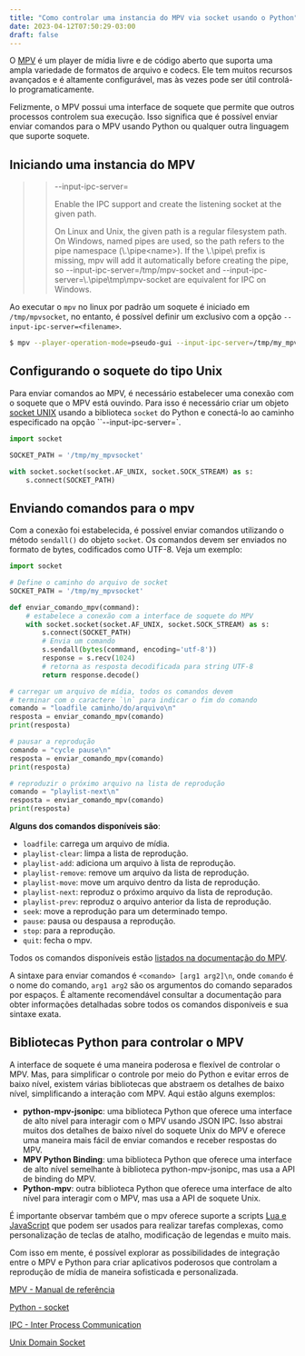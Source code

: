 ```yaml
---
title: "Como controlar uma instancia do MPV via socket usando o Python"
date: 2023-04-12T07:50:29-03:00
draft: false
---
```


O [MPV](https://mpv.io/) é um player de mídia livre e de código aberto que suporta uma ampla variedade de formatos de arquivo e codecs. Ele tem muitos recursos avançados e é altamente configurável, mas às vezes pode ser útil controlá-lo programaticamente. 

Felizmente, o MPV possui uma interface de soquete que permite que outros processos controlem sua execução. Isso significa que é possível enviar enviar comandos para o MPV usando Python ou qualquer outra linguagem que suporte soquete.


## Iniciando uma instancia do MPV 

>> --input-ipc-server=<filename>
>>
>>    Enable the IPC support and create the listening socket at the given path.
>>
>>    On Linux and Unix, the given path is a regular filesystem path. On Windows, named pipes are used, so the path refers to the pipe namespace (\\.\pipe\<name>). If the \\.\pipe\ prefix is missing, mpv will add it automatically before creating the pipe, so --input-ipc-server=/tmp/mpv-socket and --input-ipc-server=\\.\pipe\tmp\mpv-socket are equivalent for IPC on Windows.  

Ao executar o `mpv` no linux por padrão um soquete é iniciado em `/tmp/mpvsocket`, no entanto, é possível definir um exclusivo com a opção `--input-ipc-server=<filename>`. 


```bash
$ mpv --player-operation-mode=pseudo-gui --input-ipc-server=/tmp/my_mpvsocket
```

## Configurando o soquete do tipo Unix

Para enviar comandos ao MPV, é necessário estabelecer uma conexão com o soquete que o MPV está ouvindo. Para isso é necessário criar um objeto [socket UNIX](https://en.wikipedia.org/wiki/Unix_domain_socket) usando a biblioteca `socket` do Python e conectá-lo ao caminho especificado na opção ``--input-ipc-server=`. 


```python
import socket

SOCKET_PATH = '/tmp/my_mpvsocket'

with socket.socket(socket.AF_UNIX, socket.SOCK_STREAM) as s:
    s.connect(SOCKET_PATH)

```

## Enviando comandos para o mpv 

Com a conexão foi estabelecida, é possível enviar comandos utilizando o método `sendall()` do objeto `socket`. Os comandos devem ser enviados no formato de bytes, codificados como UTF-8. Veja um exemplo:


```python
import socket

# Define o caminho do arquivo de socket
SOCKET_PATH = '/tmp/my_mpvsocket'

def enviar_comando_mpv(command):
    # estabelece a conexão com a interface de soquete do MPV
    with socket.socket(socket.AF_UNIX, socket.SOCK_STREAM) as s:
        s.connect(SOCKET_PATH)
        # Envia um comando 
        s.sendall(bytes(command, encoding='utf-8'))
        response = s.recv(1024)
        # retorna as resposta decodificada para string UTF-8
        return response.decode()

# carregar um arquivo de mídia, todos os comandos devem 
# terminar com o caractere `\n` para indicar o fim do comando
comando = "loadfile caminho/do/arquivo\n"
resposta = enviar_comando_mpv(comando)
print(resposta)

# pausar a reprodução
comando = "cycle pause\n"
resposta = enviar_comando_mpv(comando)
print(resposta)

# reproduzir o próximo arquivo na lista de reprodução
comando = "playlist-next\n"
resposta = enviar_comando_mpv(comando)
print(resposta)

```

**Alguns dos comandos disponíveis são**:

- `loadfile`: carrega um arquivo de mídia.
- `playlist-clear`: limpa a lista de reprodução.
- `playlist-add`: adiciona um arquivo à lista de reprodução.
- `playlist-remove`: remove um arquivo da lista de reprodução.
- `playlist-move`: move um arquivo dentro da lista de reprodução.
- `playlist-next`: reproduz o próximo arquivo da lista de reprodução.
- `playlist-prev`: reproduz o arquivo anterior da lista de reprodução.
- `seek`: move a reprodução para um determinado tempo.
- `pause`: pausa ou despausa a reprodução.
- `stop`: para a reprodução.
- `quit`: fecha o mpv.


Todos os comandos disponíveis estão [listados na documentação do MPV](https://mpv.io/manual/stable/#list-of-input-commands). 

A sintaxe para enviar comandos é  `<comando> [arg1 arg2]\n`, onde `comando` é o nome do comando, `arg1 arg2` são os argumentos do comando separados por espaços. É altamente recomendável consultar a documentação para obter informações detalhadas sobre todos os comandos disponíveis e sua sintaxe exata.

## Bibliotecas Python para controlar o MPV

A interface de soquete é uma maneira poderosa e flexível de controlar o MPV. Mas, para simplificar o controle por meio do Python e evitar erros de baixo nível, existem várias bibliotecas que abstraem os detalhes de baixo nível, simplificando a interação com MPV. Aqui estão alguns exemplos:

- **python-mpv-jsonipc**: uma biblioteca Python que oferece uma interface de alto nível para interagir com o MPV usando JSON IPC. Isso abstrai muitos dos detalhes de baixo nível do soquete Unix do MPV e oferece uma maneira mais fácil de enviar comandos e receber respostas do MPV.
- **MPV Python Binding**: uma biblioteca Python que oferece uma interface de alto nível semelhante à biblioteca python-mpv-jsonipc, mas usa a API de binding do MPV.
- **Python-mpv**: outra biblioteca Python que oferece uma interface de alto nível para interagir com o MPV, mas usa a API de soquete Unix.

É importante observar também que o mpv oferece suporte a scripts [Lua e JavaScript](https://github.com/mpv-player/mpv/wiki/User-Scripts) que podem ser usados para realizar tarefas complexas, como personalização de teclas de atalho, modificação de legendas e muito mais. 

Com isso em mente, é possível explorar as possibilidades de integração entre o MPV e Python para criar aplicativos poderosos que controlam a reprodução de mídia de maneira sofisticada e personalizada.


[MPV - Manual de referência](https://mpv.io/manual/)

[Python - socket](https://docs.python.org/3/library/socket.html#socket-families)

[IPC - Inter Process Communication](https://en.wikipedia.org/wiki/Inter-process_communication)

[Unix Domain Socket](https://en.wikipedia.org/wiki/Unix_domain_socket)
